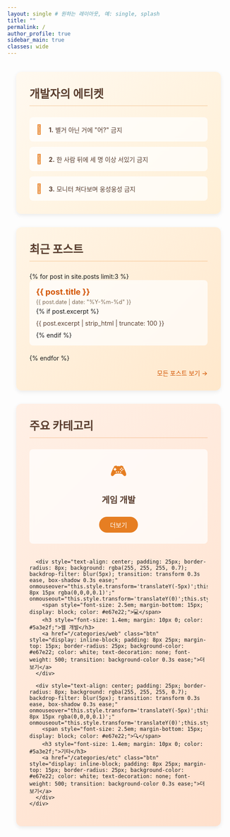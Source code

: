 ```yaml
---
layout: single # 원하는 레이아웃, 예: single, splash 
title: ""
permalink: /
author_profile: true
sidebar_main: true
classes: wide
---
```


<!-- 전체 컨테이너 시작 - 모든 섹션을 감싸는 컨테이너 -->
<div style="max-width: 1100px; margin: 0 auto; padding: 20px;">

  <!-- 개발자 에티켓 섹션 - 웜톤 배경색 변경 -->
  <div style="background: linear-gradient(135deg, #fff9f0, #ffefd5); padding: 30px; border-radius: 12px; margin-bottom: 30px; box-shadow: 0 3px 10px rgba(0,0,0,0.08);">
    <h2 style="margin-top: 0; margin-bottom: 25px; color: #5a3e2f; font-size: 1.8em; border-bottom: 2px solid rgba(230, 126, 34, 0.2); padding-bottom: 10px;"> 개발자의 에티켓 </h2>
    <div style="display: flex; flex-direction: column; gap: 12px;">
      <div style="background: rgba(255, 255, 255, 0.7); padding: 15px; border-radius: 8px; display: flex; align-items: center; backdrop-filter: blur(5px);">
        <span style="font-size: 1.5em; margin-right: 15px; color: #e67e22;">🤔</span>
        <p style="margin: 0; color: #5a3e2f; font-size: 1em;"><strong>1.</strong> 별거 아닌 거에 "어?" 금지</p>
      </div>
      <div style="background: rgba(255, 255, 255, 0.7); padding: 15px; border-radius: 8px; display: flex; align-items: center; backdrop-filter: blur(5px);">
        <span style="font-size: 1.5em; margin-right: 15px; color: #e67e22;">👥</span>
        <p style="margin: 0; color: #5a3e2f; font-size: 1em;"><strong>2.</strong> 한 사람 뒤에 세 명 이상 서있기 금지</p>
      </div>
      <div style="background: rgba(255, 255, 255, 0.7); padding: 15px; border-radius: 8px; display: flex; align-items: center; backdrop-filter: blur(5px);">
        <span style="font-size: 1.5em; margin-right: 15px; color: #e67e22;">🤫</span>
        <p style="margin: 0; color: #5a3e2f; font-size: 1em;"><strong>3.</strong> 모니터 쳐다보며 웅성웅성 금지</p>
      </div>
    </div>
  </div>

  <!-- 최근 포스트 섹션 - 웜톤 배경색 변경 -->
  <div style="background: linear-gradient(135deg, #fff5e6, #ffe8cc); padding: 30px; border-radius: 12px; margin-bottom: 30px; box-shadow: 0 3px 10px rgba(0,0,0,0.08);">
    <h2 style="margin-top: 0; margin-bottom: 25px; color: #5a3e2f; font-size: 1.8em; border-bottom: 2px solid rgba(230, 126, 34, 0.2); padding-bottom: 10px;">최근 포스트</h2>
    {% for post in site.posts limit:3 %}
      <div style="margin-bottom: 20px; padding: 15px; background: rgba(255, 255, 255, 0.7); border-radius: 8px; backdrop-filter: blur(5px);">
        <h3 style="margin: 0; font-size: 1.3em;"><a href="{{ post.url }}" style="text-decoration: none; color: #d35400;">{{ post.title }}</a></h3>
        <p style="margin: 5px 0; color: #7f6a56; font-size: 0.9em;">{{ post.date | date: "%Y-%m-%d" }}</p>
        {% if post.excerpt %}
          <p style="margin: 10px 0; color: #5a3e2f;">{{ post.excerpt | strip_html | truncate: 100 }}</p>
        {% endif %}
      </div>
    {% endfor %}
    <div style="text-align: right; margin-top: 15px;">
      <a href="/year-archive/" style="text-decoration: none; color: #d35400; font-weight: 500;">모든 포스트 보기 →</a>
    </div>
  </div>

  <!-- 주요 카테고리 섹션 - 웜톤 배경색 변경 -->
  <div style="background: linear-gradient(135deg, #fff0e6, #ffe0cc); padding: 30px; border-radius: 12px; margin-bottom: 30px; box-shadow: 0 3px 10px rgba(0,0,0,0.08);">
    <h2 style="margin-top: 0; margin-bottom: 25px; color: #5a3e2f; font-size: 1.8em; border-bottom: 2px solid rgba(230, 126, 34, 0.2); padding-bottom: 10px;">주요 카테고리</h2>
    <div style="display: grid; grid-template-columns: repeat(auto-fit, minmax(250px, 1fr)); gap: 20px;">
      <div style="text-align: center; padding: 25px; border-radius: 8px; background: rgba(255, 255, 255, 0.7); backdrop-filter: blur(5px); transition: transform 0.3s ease, box-shadow 0.3s ease;" onmouseover="this.style.transform='translateY(-5px)';this.style.boxShadow='0 8px 15px rgba(0,0,0,0.1)';" onmouseout="this.style.transform='translateY(0)';this.style.boxShadow='none';">
        <span style="font-size: 2.5em; margin-bottom: 15px; display: block; color: #e67e22;">🎮</span>
        <h3 style="font-size: 1.4em; margin: 10px 0; color: #5a3e2f;">게임 개발</h3>
        <a href="/categories/game" class="btn" style="display: inline-block; padding: 8px 25px; margin-top: 15px; border-radius: 25px; background-color: #e67e22; color: white; text-decoration: none; font-weight: 500; transition: background-color 0.3s ease;">더보기</a>
      </div>
      
      <div style="text-align: center; padding: 25px; border-radius: 8px; background: rgba(255, 255, 255, 0.7); backdrop-filter: blur(5px); transition: transform 0.3s ease, box-shadow 0.3s ease;" onmouseover="this.style.transform='translateY(-5px)';this.style.boxShadow='0 8px 15px rgba(0,0,0,0.1)';" onmouseout="this.style.transform='translateY(0)';this.style.boxShadow='none';">
        <span style="font-size: 2.5em; margin-bottom: 15px; display: block; color: #e67e22;">💻</span>
        <h3 style="font-size: 1.4em; margin: 10px 0; color: #5a3e2f;">웹 개발</h3>
        <a href="/categories/web" class="btn" style="display: inline-block; padding: 8px 25px; margin-top: 15px; border-radius: 25px; background-color: #e67e22; color: white; text-decoration: none; font-weight: 500; transition: background-color 0.3s ease;">더보기</a>
      </div>
      
      <div style="text-align: center; padding: 25px; border-radius: 8px; background: rgba(255, 255, 255, 0.7); backdrop-filter: blur(5px); transition: transform 0.3s ease, box-shadow 0.3s ease;" onmouseover="this.style.transform='translateY(-5px)';this.style.boxShadow='0 8px 15px rgba(0,0,0,0.1)';" onmouseout="this.style.transform='translateY(0)';this.style.boxShadow='none';">
        <span style="font-size: 2.5em; margin-bottom: 15px; display: block; color: #e67e22;">🔍</span>
        <h3 style="font-size: 1.4em; margin: 10px 0; color: #5a3e2f;">기타</h3>
        <a href="/categories/etc" class="btn" style="display: inline-block; padding: 8px 25px; margin-top: 15px; border-radius: 25px; background-color: #e67e22; color: white; text-decoration: none; font-weight: 500; transition: background-color 0.3s ease;">더보기</a>
      </div>
    </div>
  </div>

</div><!-- 전체 컨테이너 끝 -->

  

​ 
